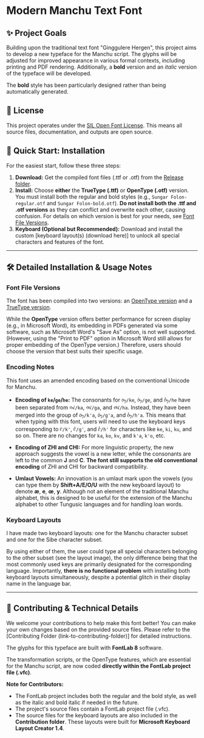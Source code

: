 # Modern Manchu Text Font

## ✨ Project Goals

Building upon the traditional text font "Ginggulere Hergen", this project aims to develop a new typeface for the Manchu script. The glyphs will be adjusted for improved appearance in various formal contexts, including printing and PDF rendering. Additionally, a **bold** version and an *italic* version of the typeface will be developed.

The **bold** style has been particularly designed rather than being automatically generated.

## 📜 License

This project operates under the [SIL Open Font License](https://openfontlicense.org/). This means all source files, documentation, and outputs are open source.

## 🚀 Quick Start: Installation

For the easiest start, follow these three steps:

1.  **Download:** Get the compiled font files (.ttf or .otf) from the [Release folder](https://github.com/Hasutai/ManchuTextFont/tree/main/Release).
2.  **Install:** Choose **either** the **TrueType (.ttf)** or **OpenType (.otf)** version. You must install both the regular and bold styles (e.g., `Sungar Folon-regular.otf` and `Sungar Folon-bold.otf`). **Do not install both the .ttf and .otf versions** as they can conflict and overwrite each other, causing confusion. For details on which version is best for your needs, see [Font File Versions](#font-file-versions).
3.  **Keyboard (Optional but Recommended):** Download and install the custom [keyboard layout(s) (download here)] to unlock all special characters and features of the font.

---

## 🛠️ Detailed Installation & Usage Notes

### Font File Versions

The font has been compiled into two versions: an [OpenType version](https://github.com/Hasutai/ManchuTextFont/tree/main/Release/OpenType) and a [TrueType version](https://github.com/Hasutai/ManchuTextFont/tree/main/Release/TrueType).

While the **OpenType** version offers better performance for screen display (e.g., in Microsoft Word), its embedding in PDFs generated via some software, such as Microsoft Word's "Save As" option, is not well supported. (However, using the "Print to PDF" option in Microsoft Word still allows for proper embedding of the OpenType version.) Therefore, users should choose the version that best suits their specific usage.

### Encoding Notes

This font uses an amended encoding based on the conventional Unicode for Manchu.

* **Encoding of `ke`/`ge`/`he`:** The consonants for `ᡴᡝ/ke`, `ᡤᡝ/ge`, and `ᡥᡝ/he` have been separated from `ᡴᠠ/ka`, `ᡤᠠ/ga`, and `ᡥᠠ/ha`. Instead, they have been merged into the group of `ᠺᠠ/k'a`, `ᡬᠠ/g'a`, and `ᡭᠠ/h'a`. This means that when typing with this font, users will need to use the keyboard keys corresponding to `ᠺ/k'`, `ᡬ/g'`, and `ᡭ/h'` for characters like `ke`, `ki`, `ku`, and so on. There are no changes for `ka`, `ko`, `kv`, and `k'a`, `k'o`, etc.

* **Encoding of ZHI and CHI:** For more linguistic property, the new approach suggests the vowel is a new letter, while the consonants are left to the common **J** and **C**. **The font still supports the old conventional encoding** of ZHI and CHI for backward compatibility.

* **Umlaut Vowels:** An innovation is an umlaut mark upon the vowels (you can type them by **Shift+A/E/O/U** with the new keyboard layout) to denote **æ**, **e**, **œ**, **y**. Although not an element of the traditional Manchu alphabet, this is designed to be useful for the extension of the Manchu alphabet to other Tungusic languages and for handling loan words.

### Keyboard Layouts

I have made two keyboard layouts: one for the Manchu character subset and one for the Sibe character subset.

By using either of them, the user could type all special characters belonging to the other subset (see the layout image), the only difference being that the most commonly used keys are primarily designated for the corresponding language. Importantly, **there is no functional problem** with installing both keyboard layouts simultaneously, despite a potential glitch in their display name in the language bar.

---

## 🤝 Contributing & Technical Details

We welcome your contributions to help make this font better! You can make your own changes based on the provided source files. Please refer to the [Contributing Folder (link-to-contributing-folder)] for detailed instructions.

The glyphs for this typeface are built with **FontLab 8** software.

The transformation scripts, or the OpenType features, which are essential for the Manchu script, are now coded **directly within the FontLab project file (.vfc)**.

**Note for Contributors:**
* The FontLab project includes both the regular and the bold style, as well as the italic and bold italic if needed in the future.
* The project's source files contain a FontLab project file (.vfc).
* The source files for the keyboard layouts are also included in the **Contribution folder**. These layouts were built for **Microsoft Keyboard Layout Creator 1.4**.